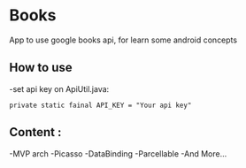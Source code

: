 # Books
App to use google books api, for learn some android concepts

## How to use

-set api key on ApiUtil.java:

```
private static fainal API_KEY = "Your api key"
```

## Content :

-MVP arch
-Picasso
-DataBinding
-Parcellable
-And More...
